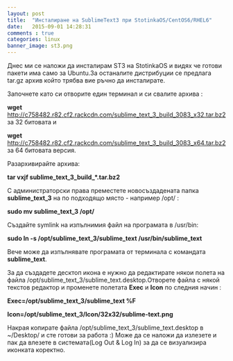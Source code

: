 ```yaml
---
layout: post
title:  "Инсталиране на SublimeText3 при StotinkaOS/CentOS6/RHEL6"
date:   2015-09-01 14:28:31
comments : true
categories: linux
banner_image: st3.png
---
```


Днес ми се наложи да инсталирам ST3 на StotinkaOS и видях че готови пакети има само за Ubuntu.За останалите дистрибуции се предлага tar.gz архив който трябва вие ръчно да инсталирате.

Започнете като си отворите един терминал и си свалите архива : 

**wget** http://c758482.r82.cf2.rackcdn.com/sublime_text_3_build_3083_x32.tar.bz2  за 32 битовата и 

**wget** http://c758482.r82.cf2.rackcdn.com/sublime_text_3_build_3083_x64.tar.bz2 за 64 битовата версия.  


Разархивирайте архива:  

**tar vxjf sublime_text_3_build_*.tar.bz2**


С администраторски права преместете новосъздадената папка **sublime_text_3** на по подходящо място - например /opt/ :  


**sudo mv sublime_text_3 /opt/**


Създайте symlink на изпълнимия файл на програмата в /usr/bin:  


**sudo ln -s /opt/sublime_text_3/sublime_text /usr/bin/sublime_text**


Вече може да изпълнявате програмата от терминала с командата **sublime_text**.  




За да създадете десктоп икона е нужно да редактирате някои полета на файла /opt/sublime_text_3/sublime_text.desktop.Отворете файла с някой текстов редактор и променете полетата **Exec** и **Icon** по следния начин : 

**Exec=/opt/sublime_text_3/sublime_text %F**

**Icon=/opt/sublime_text_3/Icon/32x32/sublime-text.png**



Накрая копирате файла /opt/sublime_text_3/sublime_text.desktop в ~/Desktop/ и сте готови за работа :) 
Може да се наложи да излезете и пак да влезете в системата(Log Out & Log In) за да се визуализира иконката коректно.
